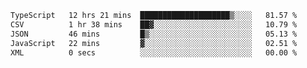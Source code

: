 <!--START_SECTION:waka-->

```txt
TypeScript   12 hrs 21 mins  ████████████████████▒░░░░   81.57 %
CSV          1 hr 38 mins    ██▓░░░░░░░░░░░░░░░░░░░░░░   10.79 %
JSON         46 mins         █▒░░░░░░░░░░░░░░░░░░░░░░░   05.13 %
JavaScript   22 mins         ▓░░░░░░░░░░░░░░░░░░░░░░░░   02.51 %
XML          0 secs          ░░░░░░░░░░░░░░░░░░░░░░░░░   00.00 %
```

<!--END_SECTION:waka-->